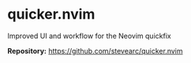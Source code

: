 # quicker.nvim

Improved UI and workflow for the Neovim quickfix

**Repository:** <https://github.com/stevearc/quicker.nvim>

<!-- vim: set ft=markdown: -->